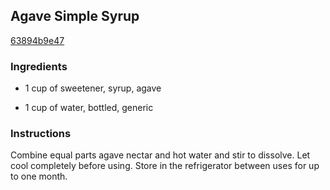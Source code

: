 ## Agave Simple Syrup

[63894b9e47](http://www.food.com/recipe/agave-simple-syrup-455438)

### Ingredients

 - 1 cup of sweetener, syrup, agave

 - 1 cup of water, bottled, generic

### Instructions

Combine equal parts agave nectar and hot water and stir to dissolve. Let cool completely before using. Store in the refrigerator between uses for up to one month.